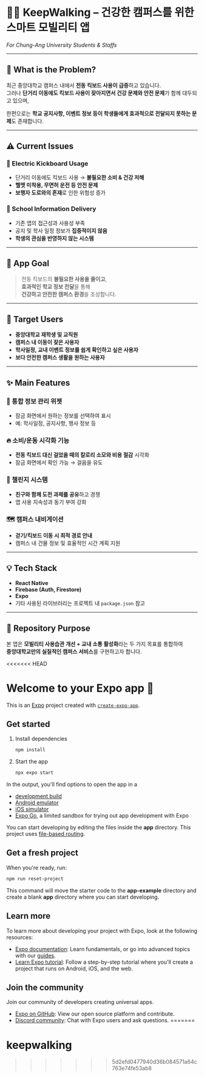# 🚶‍♂️ KeepWalking – 건강한 캠퍼스를 위한 스마트 모빌리티 앱  
*For Chung-Ang University Students & Staffs*

---

## 🧐 What is the Problem?

최근 중앙대학교 캠퍼스 내에서 **전동 킥보드 사용이 급증**하고 있습니다.  
그러나 **단거리 이동에도 킥보드 사용이 잦아지면서 건강 문제와 안전 문제**가 함께 대두되고 있으며,  

한편으로는 **학교 공지사항, 이벤트 정보 등이 학생들에게 효과적으로 전달되지 못하는 문제**도 존재합니다.

---

## ⚠️ Current Issues

### 🛴 Electric Kickboard Usage
- 단거리 이동에도 킥보드 사용 → **불필요한 소비 & 건강 저해**
- **헬멧 미착용, 무면허 운전 등 안전 문제**
- **보행자 도로와의 혼재**로 인한 위험성 증가

### 📢 School Information Delivery
- 기존 앱의 접근성과 사용성 부족
- 공지 및 학사 일정 정보가 **집중적이지 않음**
- **학생의 관심을 반영하지 않는 시스템**

---

## 🎯 App Goal

> 전동 킥보드의 **불필요한 사용을 줄이고**,  
> **효과적인 학교 정보 전달**을 통해  
> **건강하고 안전한 캠퍼스 환경**을 조성합니다.

---

## 👥 Target Users

- **중앙대학교 재학생 및 교직원**
- **캠퍼스 내 이동이 잦은 사용자**
- **학사일정, 교내 이벤트 정보를 쉽게 확인하고 싶은 사용자**
- **보다 안전한 캠퍼스 생활을 원하는 사용자**

---

## ✨ Main Features

### 📱 통합 정보 관리 위젯
- 잠금 화면에서 원하는 정보를 선택하여 표시  
- 예: 학사일정, 공지사항, 행사 정보 등

### 🔥 소비/운동 시각화 기능
- **전동 킥보드 대신 걸었을 때의 칼로리 소모와 비용 절감** 시각화  
- 잠금 화면에서 확인 가능 → 걸음을 유도

### 👟 챌린지 시스템
- **친구와 함께 도전 과제를 공유**하고 경쟁  
- 앱 사용 지속성과 동기 부여 강화

### 🗺️ 캠퍼스 내비게이션
- **걷기/킥보드 이동 시 최적 경로 안내**
- 캠퍼스 내 건물 정보 및 효율적인 시간 계획 지원

---

## 💡 Tech Stack
- **React Native**
- **Firebase (Auth, Firestore)**
- **Expo**
- 기타 사용된 라이브러리는 프로젝트 내 `package.json` 참고

---

## 🔗 Repository Purpose

본 앱은 **모빌리티 사용습관 개선 + 교내 소통 활성화**라는 두 가지 목표를 통합하여  
**중앙대학교만의 실질적인 캠퍼스 서비스**를 구현하고자 합니다.


<<<<<<< HEAD
# Welcome to your Expo app 👋

This is an [Expo](https://expo.dev) project created with [`create-expo-app`](https://www.npmjs.com/package/create-expo-app).

## Get started

1. Install dependencies

   ```bash
   npm install
   ```

2. Start the app

   ```bash
   npx expo start
   ```

In the output, you'll find options to open the app in a

- [development build](https://docs.expo.dev/develop/development-builds/introduction/)
- [Android emulator](https://docs.expo.dev/workflow/android-studio-emulator/)
- [iOS simulator](https://docs.expo.dev/workflow/ios-simulator/)
- [Expo Go](https://expo.dev/go), a limited sandbox for trying out app development with Expo

You can start developing by editing the files inside the **app** directory. This project uses [file-based routing](https://docs.expo.dev/router/introduction).

## Get a fresh project

When you're ready, run:

```bash
npm run reset-project
```

This command will move the starter code to the **app-example** directory and create a blank **app** directory where you can start developing.

## Learn more

To learn more about developing your project with Expo, look at the following resources:

- [Expo documentation](https://docs.expo.dev/): Learn fundamentals, or go into advanced topics with our [guides](https://docs.expo.dev/guides).
- [Learn Expo tutorial](https://docs.expo.dev/tutorial/introduction/): Follow a step-by-step tutorial where you'll create a project that runs on Android, iOS, and the web.

## Join the community

Join our community of developers creating universal apps.

- [Expo on GitHub](https://github.com/expo/expo): View our open source platform and contribute.
- [Discord community](https://chat.expo.dev): Chat with Expo users and ask questions.
=======
# keepwalking
>>>>>>> 5d2efd0477940d36b084571a64c763e74fe53ab8

